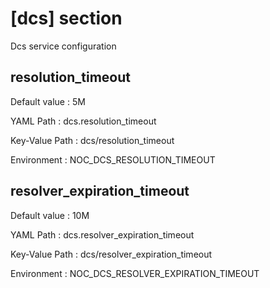 # [dcs] section
Dcs service configuration

## resolution_timeout

Default value
:   5M

YAML Path
:   dcs.resolution_timeout

Key-Value Path
:   dcs/resolution_timeout

Environment
:   NOC_DCS_RESOLUTION_TIMEOUT

## resolver_expiration_timeout

Default value
:   10M

YAML Path
:   dcs.resolver_expiration_timeout

Key-Value Path
:   dcs/resolver_expiration_timeout

Environment
:   NOC_DCS_RESOLVER_EXPIRATION_TIMEOUT
